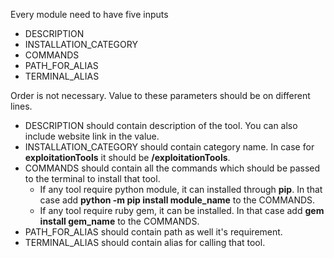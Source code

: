 Every module need to have five inputs

* DESCRIPTION
* INSTALLATION_CATEGORY
* COMMANDS
* PATH_FOR_ALIAS
* TERMINAL_ALIAS

Order is not necessary. Value to these parameters should be on different lines.

* DESCRIPTION should contain description of the tool. You can also include website link in the value.
* INSTALLATION_CATEGORY should contain category name. In case for **exploitationTools** it should be **/exploitationTools**.
* COMMANDS should contain all the commands which should be passed to the terminal to install that tool.
  * If any tool require python module, it can installed through **pip**. In that case add **python -m pip install module_name** to the COMMANDS.
  * If any tool require ruby gem, it can be installed. In that case add **gem install gem_name** to the COMMANDS.
* PATH_FOR_ALIAS should contain path as well it's requirement.
* TERMINAL_ALIAS should contain alias for calling that tool.
